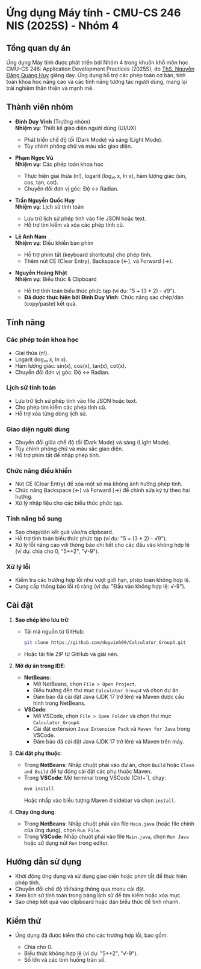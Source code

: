 # Ứng dụng Máy tính - CMU-CS 246 NIS (2025S) - Nhóm 4

## Tổng quan dự án

Ứng dụng Máy tính được phát triển bởi Nhóm 4 trong khuôn khổ môn học CMU-CS 246: Application Development Practices (2025S), do [ThS. Nguyễn Đăng Quang Huy](https://pdaotao.duytan.edu.vn/PERSION_Detail/?PERSION_ID=80) giảng dạy. Ứng dụng hỗ trợ các phép toán cơ bản, tính toán khoa học nâng cao và các tính năng tương tác người dùng, mang lại trải nghiệm thân thiện và mạnh mẽ.

## Thành viên nhóm

- **Đinh Duy Vinh** (Trưởng nhóm)\
  **Nhiệm vụ**: Thiết kế giao diện người dùng (UI/UX)

  - Phát triển chế độ tối (Dark Mode) và sáng (Light Mode).
  - Tùy chỉnh phông chữ và màu sắc giao diện.

- **Phạm Ngọc Vũ**\
  **Nhiệm vụ**: Các phép toán khoa học

  - Thực hiện giai thừa (n!), logarit (log₁₀ x, ln x), hàm lượng giác (sin, cos, tan, cot).
  - Chuyển đổi đơn vị góc: Độ ↔ Radian.

- **Trần Nguyễn Quốc Huy**\
  **Nhiệm vụ**: Lịch sử tính toán

  - Lưu trữ lịch sử phép tính vào file JSON hoặc text.
  - Hỗ trợ tìm kiếm và xóa các phép tính cũ.

- **Lê Anh Nam**\
  **Nhiệm vụ**: Điều khiển bàn phím

  - Hỗ trợ phím tắt (keyboard shortcuts) cho phép tính.
  - Thêm nút CE (Clear Entry), Backspace (←), và Forward (→).

- **Nguyễn Hoàng Nhật**\
   **Nhiệm vụ**: Biểu thức & Clipboard

  - Hỗ trợ tính toán biểu thức phức tạp (ví dụ: "5 + (3 \* 2) - √9").
  - **Đã được thực hiện bởi Đinh Duy Vinh**: Chức năng sao chép/dán (copy/paste) kết quả.

## Tính năng

### Các phép toán khoa học

- Giai thừa (n!).
- Logarit (log₁₀ x, ln x).
- Hàm lượng giác: sin(x), cos(x), tan(x), cot(x).
- Chuyển đổi đơn vị góc: Độ ↔ Radian.

### Lịch sử tính toán

- Lưu trữ lịch sử phép tính vào file JSON hoặc text.
- Cho phép tìm kiếm các phép tính cũ.
- Hỗ trợ xóa từng dòng lịch sử.

### Giao diện người dùng

- Chuyển đổi giữa chế độ tối (Dark Mode) và sáng (Light Mode).
- Tùy chỉnh phông chữ và màu sắc giao diện.
- Hỗ trợ phím tắt để nhập phép tính.

### Chức năng điều khiển

- Nút CE (Clear Entry) để xóa một số mà không ảnh hưởng phép tính.
- Chức năng Backspace (←) và Forward (→) để chỉnh sửa ký tự theo hai hướng.
- Xử lý nhập liệu cho các biểu thức phức tạp.

### Tính năng bổ sung

- Sao chép/dán kết quả vào/ra clipboard.
- Hỗ trợ tính toán biểu thức phức tạp (ví dụ: "5 + (3 \* 2) - √9").
- Xử lý lỗi nâng cao với thông báo chi tiết cho các đầu vào không hợp lệ (ví dụ: chia cho 0, "5++2", "√-9").

### Xử lý lỗi

- Kiểm tra các trường hợp lỗi như vượt giới hạn, phép toán không hợp lệ.
- Cung cấp thông báo lỗi rõ ràng (ví dụ: "Đầu vào không hợp lệ: √-9").

## Cài đặt

1. **Sao chép kho lưu trữ**:

   - Tải mã nguồn từ GitHub:
     ```bash
     git clone https://github.com/duyvinh09/Calculator_Group4.git
     ```
   - Hoặc tải file ZIP từ GitHub và giải nén.

2. **Mở dự án trong IDE**:

   - **NetBeans**:
     - Mở NetBeans, chọn `File > Open Project`.
     - Điều hướng đến thư mục `Calculator_Group4` và chọn dự án.
     - Đảm bảo đã cài đặt Java (JDK 17 trở lên) và Maven được cấu hình trong NetBeans.
   - **VSCode**:
     - Mở VSCode, chọn `File > Open Folder` và chọn thư mục `Calculator_Group4`.
     - Cài đặt extension `Java Extension Pack` và `Maven for Java` trong VSCode.
     - Đảm bảo đã cài đặt Java (JDK 17 trở lên) và Maven trên máy.

3. **Cài đặt phụ thuộc**:

   - Trong **NetBeans**: Nhấp chuột phải vào dự án, chọn `Build` hoặc `Clean and Build` để tự động cài đặt các phụ thuộc Maven.
   - Trong **VSCode**: Mở terminal trong VSCode (Ctrl+`), chạy:
     ```bash
     mvn install
     ```
     Hoặc nhấp vào biểu tượng Maven ở sidebar và chọn `install`.

4. **Chạy ứng dụng**:
   - Trong **NetBeans**: Nhấp chuột phải vào file `Main.java` (hoặc file chính của ứng dụng), chọn `Run File`.
   - Trong **VSCode**: Nhấp chuột phải vào file `Main.java`, chọn `Run Java` hoặc sử dụng nút `Run` trong editor.

## Hướng dẫn sử dụng

- Khởi động ứng dụng và sử dụng giao diện hoặc phím tắt để thực hiện phép tính.
- Chuyển đổi chế độ tối/sáng thông qua menu cài đặt.
- Xem lịch sử tính toán trong bảng lịch sử để tìm kiếm hoặc xóa mục.
- Sao chép kết quả vào clipboard hoặc dán biểu thức để tính nhanh.

## Kiểm thử

- Ứng dụng đã được kiểm thử cho các trường hợp lỗi, bao gồm:

  - Chia cho 0.
  - Biểu thức không hợp lệ (ví dụ: "5++2", "√-9").
  - Số lớn và các tình huống tràn số.
